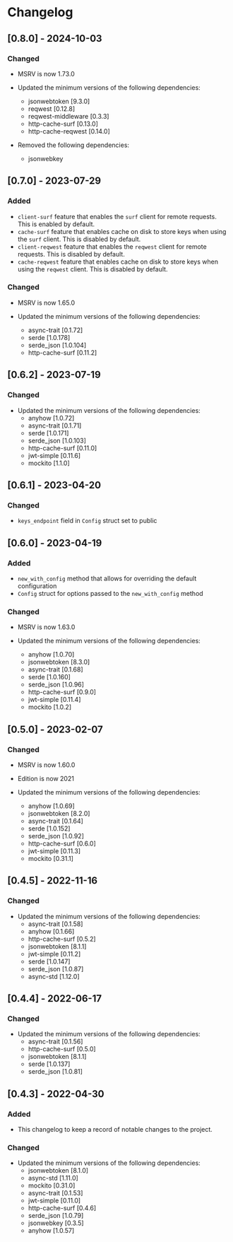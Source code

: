 # Changelog

## [0.8.0] - 2024-10-03

### Changed

- MSRV is now 1.73.0
  
- Updated the minimum versions of the following dependencies:
  - jsonwebtoken [9.3.0]
  - reqwest [0.12.8]
  - reqwest-middleware [0.3.3]
  - http-cache-surf [0.13.0]
  - http-cache-reqwest [0.14.0]

- Removed the following dependencies:
  - jsonwebkey

## [0.7.0] - 2023-07-29

### Added

- `client-surf` feature that enables the `surf` client for remote requests. This is enabled by default.
- `cache-surf` feature that enables cache on disk to store keys when using the `surf` client. This is disabled by default.
- `client-reqwest` feature that enables the `reqwest` client for remote requests. This is disabled by default.
- `cache-reqwest` feature that enables cache on disk to store keys when using the `reqwest` client. This is disabled by default.

### Changed

- MSRV is now 1.65.0
 
- Updated the minimum versions of the following dependencies:
  - async-trait [0.1.72]
  - serde [1.0.178]
  - serde_json [1.0.104]
  - http-cache-surf [0.11.2]

## [0.6.2] - 2023-07-19

### Changed

- Updated the minimum versions of the following dependencies:
  - anyhow [1.0.72]
  - async-trait [0.1.71]
  - serde [1.0.171]
  - serde_json [1.0.103]
  - http-cache-surf [0.11.0]
  - jwt-simple [0.11.6]
  - mockito [1.1.0]

## [0.6.1] - 2023-04-20

### Changed

- `keys_endpoint` field in `Config` struct set to public

## [0.6.0] - 2023-04-19

### Added

- `new_with_config` method that allows for overriding the default configuration
- `Config` struct for options passed to the `new_with_config` method

### Changed

- MSRV is now 1.63.0

- Updated the minimum versions of the following dependencies:
  - anyhow [1.0.70]
  - jsonwebtoken [8.3.0]
  - async-trait [0.1.68]
  - serde [1.0.160]
  - serde_json [1.0.96]
  - http-cache-surf [0.9.0]
  - jwt-simple [0.11.4]
  - mockito [1.0.2]

## [0.5.0] - 2023-02-07

### Changed

- MSRV is now 1.60.0
- Edition is now 2021

- Updated the minimum versions of the following dependencies:
  - anyhow [1.0.69]
  - jsonwebtoken [8.2.0]
  - async-trait [0.1.64]
  - serde [1.0.152]
  - serde_json [1.0.92]
  - http-cache-surf [0.6.0]
  - jwt-simple [0.11.3]
  - mockito [0.31.1]

## [0.4.5] - 2022-11-16

### Changed

- Updated the minimum versions of the following dependencies:
  - async-trait [0.1.58]
  - anyhow [0.1.66]
  - http-cache-surf [0.5.2]
  - jsonwebtoken  [8.1.1]
  - jwt-simple [0.11.2]
  - serde [1.0.147]
  - serde_json [1.0.87]
  - async-std [1.12.0]

## [0.4.4] - 2022-06-17

### Changed

- Updated the minimum versions of the following dependencies:
  - async-trait [0.1.56]
  - http-cache-surf [0.5.0]
  - jsonwebtoken  [8.1.1]
  - serde [1.0.137]
  - serde_json [1.0.81]

## [0.4.3] - 2022-04-30

### Added

- This changelog to keep a record of notable changes to the project.

### Changed

- Updated the minimum versions of the following dependencies:
  - jsonwebtoken [8.1.0]
  - async-std [1.11.0]
  - mockito [0.31.0]
  - async-trait [0.1.53]
  - jwt-simple [0.11.0]
  - http-cache-surf [0.4.6]
  - serde_json [1.0.79]
  - jsonwebkey [0.3.5]
  - anyhow [1.0.57]
